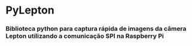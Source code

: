 # PyLepton

### Biblioteca python para captura rápida de imagens da câmera Lepton utilizando a comunicação SPI na Raspberry Pi
